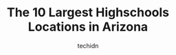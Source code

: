 ---
layout: ampstory
image: https://i0.wp.com/paketmu.com/wp-content/uploads/2023/06/central-high-school-0-in-arizona-1686366798.jpeg?resize=640,853
author: techidn
featured: false
description: Explore the diverse Highschool scene in Arizona, home to an incredible selection of 10 establishments catering to every taste. Whether youre in search of iconic favorites or undiscovered tr
title: The 10 Largest Highschools Locations in Arizona
cover:
   title: The 10 Largest Highschools Locations in Arizona
   subtitle: RICKPATE
   background: https://paketmu.com/wp-content/uploads/2023/06/central-high-school-0-in-arizona-1686366798.jpeg

pages: 
 - layout: thirds
   top: <h1>#1 Desert Vista High School</h1>
   bottom: "<p>Great school! I personally achieved 18 college credits from the two years I attended.  Best teachers and curriculum that I have attended. Excellent biotechnology and chem</p>"
   background: https://paketmu.com/wp-content/uploads/2023/06/central-high-school-1-in-arizona-1686366799.jpeg
   backgroundblur: true
 - layout: thirds
   top: <h1>#2 Mesa High School</h1>
   bottom: "<p>any people think that were a bad school and all... but that never brings us down. We keep on trying and will be the best high school in Arizona. The teachers there do wh</p>"
   background: https://paketmu.com/wp-content/uploads/2023/06/central-high-school-2-in-arizona-1686366799.jpeg
   cta:
      link: https://paketmu.com/the-10-largest-highschools-locations-in-arizona/
      text: The 10 Largest Highschools Locations in Arizona
 - layout: thirds
   top: <h1>#3 Alhambra High School</h1>
   bottom: "<p>This is a horrible school! If you have another choice take it. I had a teacher recommend that I take my children else where due to the fact that they are white. They w</p>"
   background: https://paketmu.com/wp-content/uploads/2023/06/central-high-school-3-in-arizona-1686366800.png
   cta:
      link: https://paketmu.com/the-10-largest-highschools-locations-in-arizona/
      text: The 10 Largest Highschools Locations in Arizona
 - layout: thirds
   top: <h1>#4 North High School</h1>
   bottom: "<p>1101 E Thomas Rd, Phoenix, AZ 85014, United States</p>"
   background: https://images.unsplash.com/photo-1608501821300-4f99e58bba77?ixlib=rb-4.0.3&ixid=MnwxMjA3fDB8MHxwaG90by1wYWdlfHx8fGVufDB8fHx8&auto=format&fit=crop&w=640&h=853&q=80
   cta:
      link: https://paketmu.com/the-10-largest-highschools-locations-in-arizona/
      text: The 10 Largest Highschools Locations in Arizona
 - layout: thirds
   top: <h1>#5 Chandler High School</h1>
   bottom: "<p>350 N Arizona Ave, Chandler, AZ 85225, United States</p>"
   background: https://images.unsplash.com/photo-1618005182384-a83a8bd57fbe?ixlib=rb-4.0.3&ixid=MnwxMjA3fDB8MHxwaG90by1wYWdlfHx8fGVufDB8fHx8&auto=format&fit=crop&w=640&h=853&q=80
   cta:
      link: https://paketmu.com/the-10-largest-highschools-locations-in-arizona/
      text: The 10 Largest Highschools Locations in Arizona
 - layout: thirds
   top: <h1>#6 Camelback High School</h1>
   bottom: "<p>4612 N 28th St, Phoenix, AZ 85016, United States</p>"
   background: https://images.unsplash.com/photo-1489648022186-8f49310909a0?ixlib=rb-4.0.3&ixid=MnwxMjA3fDB8MHxwaG90by1wYWdlfHx8fGVufDB8fHx8&auto=format&fit=crop&w=640&h=853&q=80
   cta:
      link: https://paketmu.com/the-10-largest-highschools-locations-in-arizona/
      text: The 10 Largest Highschools Locations in Arizona
 - layout: thirds
   top: <h1>#7 Central High School</h1>
   bottom: "<p>4525 N Central Ave, Phoenix, AZ 85012, United States</p>"
   background: https://images.unsplash.com/photo-1580610447943-1bfbef5efe07?ixlib=rb-4.0.3&ixid=MnwxMjA3fDB8MHxwaG90by1wYWdlfHx8fGVufDB8fHx8&auto=format&fit=crop&w=640&h=853&q=80
   cta:
      link: https://paketmu.com/the-10-largest-highschools-locations-in-arizona/
      text: The 10 Largest Highschools Locations in Arizona
 - layout: thirds
   middle: Continue reading...
   background: https://images.unsplash.com/photo-1552083974-186346191183?ixlib=rb-4.0.3&ixid=MnwxMjA3fDB8MHxwaG90by1wYWdlfHx8fGVufDB8fHx8&auto=format&fit=crop&w=640&h=853&q=80
   cta:
      link: https://paketmu.com/the-10-largest-highschools-locations-in-arizona/
      text: The 10 Largest Highschools Locations in Arizona
      
---